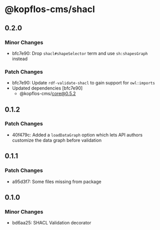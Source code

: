 # @kopflos-cms/shacl

## 0.2.0

### Minor Changes

- bfc7e90: Drop `shacl#shapeSelector` term and use `sh:shapesGraph` instead

### Patch Changes

- bfc7e90: Update `rdf-validate-shacl` to gain support for `owl:imports`
- Updated dependencies [bfc7e90]
  - @kopflos-cms/core@0.5.2

## 0.1.2

### Patch Changes

- 40f479c: Added a `loadDataGraph` option which lets API authors customize the data graph before validation

## 0.1.1

### Patch Changes

- a95d3f7: Some files missing from package

## 0.1.0

### Minor Changes

- bd6aa25: SHACL Validation decorator
